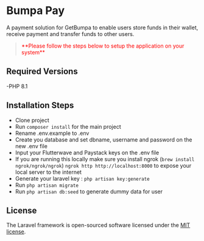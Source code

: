 # Bumpa Pay
A payment solution for GetBumpa to enable users store funds in their wallet, receive payment and transfer funds to other users.


<p>
  <blockquote style="color:red">
    **Please follow the steps below to setup the application on your system** 
  </blockquote>
</p>  

## Required Versions
-PHP 8.1

## Installation Steps

- Clone project
- Run ```composer install``` for the main project
- Rename .env.example to .env
- Create you database and set dbname, username and password on the new .env file
- Input your Flutterwave and Paystack keys on the .env file
- If you are running this locally make sure you install ngrok (```brew install ngrok/ngrok/ngrok```) ```ngrok http http://localhost:8000``` to expose your local server to the internet
- Generate your laravel key : ```php artisan key:generate```
- Run ```php artisan migrate```
- Run ```php artisan db:seed``` to generate dummy data for user

## License

The Laravel framework is open-sourced software licensed under the [MIT license](https://opensource.org/licenses/MIT).
